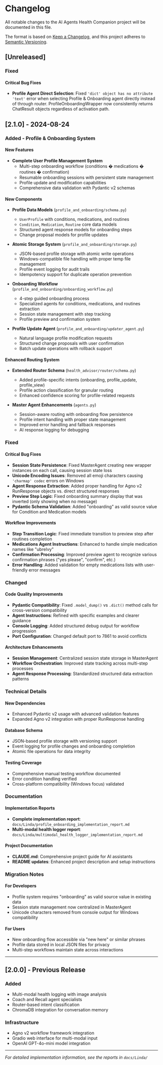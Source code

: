 # Changelog

All notable changes to the AI Agents Health Companion project will be documented in this file.

The format is based on [Keep a Changelog](https://keepachangelog.com/en/1.0.0/),
and this project adheres to [Semantic Versioning](https://semver.org/spec/v2.0.0.html).

## [Unreleased]

### Fixed

#### Critical Bug Fixes
- **Profile Agent Direct Selection**: Fixed `'dict' object has no attribute 'text'` error when selecting Profile & Onboarding agent directly instead of through router. ProfileOnboardingWrapper now consistently returns ChatResult objects regardless of activation path.

## [2.1.0] - 2024-08-24

### Added - Profile & Onboarding System

#### New Features
- **Complete User Profile Management System**
  - Multi-step onboarding workflow (conditions � medications � routines � confirmation)
  - Resumable onboarding sessions with persistent state management
  - Profile update and modification capabilities
  - Comprehensive data validation with Pydantic v2 schemas

#### New Components
- **Profile Data Models** (`profile_and_onboarding/schema.py`)
  - `UserProfile` with conditions, medications, and routines
  - `Condition`, `Medication`, `Routine` core data models
  - Structured agent response models for onboarding steps
  - Change proposal models for profile updates

- **Atomic Storage System** (`profile_and_onboarding/storage.py`)
  - JSON-based profile storage with atomic write operations
  - Windows-compatible file handling with proper temp file management
  - Profile event logging for audit trails
  - Idempotency support for duplicate operation prevention

- **Onboarding Workflow** (`profile_and_onboarding/onboarding_workflow.py`)
  - 4-step guided onboarding process
  - Specialized agents for conditions, medications, and routines extraction
  - Session state management with step tracking
  - Profile preview and confirmation system

- **Profile Update Agent** (`profile_and_onboarding/updater_agent.py`)
  - Natural language profile modification requests
  - Structured change proposals with user confirmation
  - Batch update operations with rollback support

#### Enhanced Routing System
- **Extended Router Schema** (`health_advisor/router/schema.py`)
  - Added profile-specific intents (onboarding, profile_update, profile_view)
  - Profile action classification for granular routing
  - Enhanced confidence scoring for profile-related requests

- **Master Agent Enhancements** (`agents.py`)
  - Session-aware routing with onboarding flow persistence
  - Profile intent handling with proper state management
  - Improved error handling and fallback responses
  - AI response logging for debugging

### Fixed

#### Critical Bug Fixes
- **Session State Persistence**: Fixed MasterAgent creating new wrapper instances on each call, causing session state loss
- **Unicode Encoding Issues**: Removed all emoji characters causing `'charmap' codec` errors on Windows
- **Agent Response Extraction**: Added proper handling for Agno v2 RunResponse objects vs. direct structured responses
- **Preview Step Logic**: Fixed onboarding summary display that was inverted (only showing when no message)
- **Pydantic Schema Validation**: Added "onboarding" as valid source value for Condition and Medication models

#### Workflow Improvements
- **Step Transition Logic**: Fixed immediate transition to preview step after routines completion
- **Medications Agent Instructions**: Enhanced to handle simple medication names like "ubrelvy"
- **Confirmation Processing**: Improved preview agent to recognize various confirmation phrases ("yes please", "confirm", etc.)
- **Error Handling**: Added validation for empty medications lists with user-friendly error messages

### Changed

#### Code Quality Improvements
- **Pydantic Compatibility**: Fixed `.model_dump()` vs `.dict()` method calls for cross-version compatibility
- **Agent Instructions**: Refined with specific examples and clearer guidance
- **Console Logging**: Added structured debug output for workflow progression
- **Port Configuration**: Changed default port to 7861 to avoid conflicts

#### Architecture Enhancements
- **Session Management**: Centralized session state storage in MasterAgent
- **Workflow Orchestration**: Improved state tracking across multi-step processes
- **Agent Response Processing**: Standardized structured data extraction patterns

### Technical Details

#### New Dependencies
- Enhanced Pydantic v2 usage with advanced validation features
- Expanded Agno v2 integration with proper RunResponse handling

#### Database Schema
- JSON-based profile storage with versioning support
- Event logging for profile changes and onboarding completion
- Atomic file operations for data integrity

#### Testing Coverage
- Comprehensive manual testing workflow documented
- Error condition handling verified
- Cross-platform compatibility (Windows focus) validated

### Documentation

#### Implementation Reports
- **Complete implementation report**: `docs/Linda/profile_onboarding_implementation_report.md`
- **Multi-modal health logger report**: `docs/Linda/multimodal_health_logger_implementation_report.md`

#### Project Documentation
- **CLAUDE.md**: Comprehensive project guide for AI assistants
- **README updates**: Enhanced project description and setup instructions

### Migration Notes

#### For Developers
- Profile system requires "onboarding" as valid source value in existing data
- Session state management now centralized in MasterAgent
- Unicode characters removed from console output for Windows compatibility

#### For Users
- New onboarding flow accessible via "new here" or similar phrases
- Profile data stored in local JSON files for privacy
- Multi-step workflows maintain state across interactions

---

## [2.0.0] - Previous Release

### Added
- Multi-modal health logging with image analysis
- Coach and Recall agent specialists  
- Router-based intent classification
- ChromaDB integration for conversation memory

### Infrastructure
- Agno v2 workflow framework integration
- Gradio web interface for multi-modal input
- OpenAI GPT-4o-mini model integration

---

*For detailed implementation information, see the reports in `docs/Linda/`*